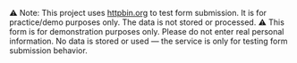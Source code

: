 ⚠️ Note: 
        This project uses [httpbin.org](https://httpbin.org/post) to test form submission.
        It is for practice/demo purposes only. The data is not stored or processed.
    ⚠️ This form is for demonstration purposes only. Please do not enter real personal information.
        No data is stored or used — the service is only for testing form submission behavior.